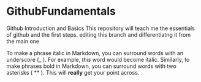 # GithubFundamentals
Github Introduction and Basics
This repository will teach me the essentials of github and the first steps.
editing this branch and differentiatng it from the main one

To make a phrase italic in Markdown, you can surround words with an underscore (_ ). For example, _this_ word would become italic.
Similarly, to make phrases bold in Markdown, you can surround words with two asterisks ( ** ). This will **really** get your point across.
